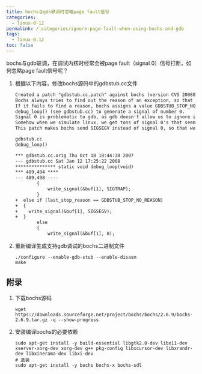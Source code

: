 ```yaml
---
title: bochs与gdb联调时忽略page fault信号
categories:
  - linux-0-12
permalink: /:categories/ignore-page-fault-when-using-bochs-and-gdb
tags:
  - linux-0.12
toc: false
---
```


bochs与gdb联调，在调试内核时经常会被page fault（signal 0）信号打断，如何忽略page fault信号呢？

<!--more-->

1. 根据以下内容，修改bochs源码中的gdbstub.cc文件

    ```txt
    Created a patch "gdbstub.cc.patch" against bochs (version CVS 20080110)
    Bochs always tries to find out the reason of an exception, so that it can generate the right signal for gdb.
    If it fails to find a reason, bochs assigns a value GDBSTUB_STOP_NO_REASON (see bochs.h), which causes
    debug_loop() (see gdbstub.cc) to generate a signal of number 0.
    Signal 0 is problematic to gdb, as gdb doesn't allow us to ignore it.
    Somehow when we simulate linux, we get tons of signal 0's that seem to be caused by page faults.
    This patch makes bochs send SIGSEGV instead of signal 0, so that we can ignore it in gdb.

    gdbstub.cc
    debug_loop()

    *** gdbstub.cc.orig Thu Oct 18 18:44:38 2007
    --- gdbstub.cc Sat Jan 12 17:25:22 2008
    *************** static void debug_loop(void)
    *** 489,494 ****
    --- 489,498 ----
            {
                write_signal(&buf[1], SIGTRAP);
            }
    +  else if (last_stop_reason == GDBSTUB_STOP_NO_REASON)
    +  {
    +    write_signal(&buf[1], SIGSEGV);
    +  }
            else
            {
                write_signal(&buf[1], 0);
    ```

2. 重新编译生成支持gdb调试的bochs二进制文件

    ```shell
    ./configure --enable-gdb-stub --enable-disasm
    make
    ```

## 附录

1. 下载bochs源码

    ```shell
    wget https://downloads.sourceforge.net/project/bochs/bochs/2.6.9/bochs-2.6.9.tar.gz -q --show-progress
    ```

2. 安装编译bochs的必要依赖

    ```shell
    sudo apt-get install -y build-essential libgtk2.0-dev libx11-dev xserver-xorg-dev xorg-dev g++ pkg-config libxcursor-dev libxrandr-dev libxinerama-dev libxi-dev
    # 选装
    sudo apt-get install -y bochs bochs-x bochs-sdl 
    ```